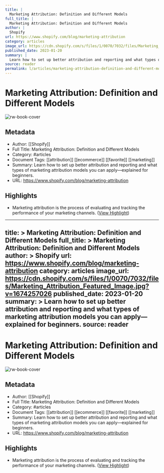 ```yaml
---
title: |
  Marketing Attribution: Definition and Different Models
full_title: |
  Marketing Attribution: Definition and Different Models
author: |
  Shopify
url: https://www.shopify.com/blog/marketing-attribution
category: articles
image_url: https://cdn.shopify.com/s/files/1/0070/7032/files/Marketing_Attribution_Featured_Image.jpg?v=1674257026
published_date: 2023-01-20
summary: |
  Learn how to set up better attribution and reporting and what types of marketing attribution models you can apply—explained for beginners.
source: reader
permalink: l/articles/marketing-attribution-definition-and-different-models
---
```

# Marketing Attribution: Definition and Different Models

![rw-book-cover](https://cdn.shopify.com/s/files/1/0070/7032/files/Marketing_Attribution_Featured_Image.jpg?v=1674257026)

## Metadata
- Author: [[Shopify]]
- Full Title: Marketing Attribution: Definition and Different Models
- Category: #articles
- Document Tags: [[attribution]] [[ecommerce]] [[favorite]] [[marketing]] 
- Summary: Learn how to set up better attribution and reporting and what types of marketing attribution models you can apply—explained for beginners.
- URL: https://www.shopify.com/blog/marketing-attribution

## Highlights
- Marketing attribution is the process of evaluating and tracking the performance of your marketing channels. ([View Highlight](https://read.readwise.io/read/01gt9d8mkt007dy3g839fsyet9))


---
title: >
  Marketing Attribution: Definition and Different Models
full_title: >
  Marketing Attribution: Definition and Different Models
author: >
  Shopify
url: https://www.shopify.com/blog/marketing-attribution
category: articles
image_url: https://cdn.shopify.com/s/files/1/0070/7032/files/Marketing_Attribution_Featured_Image.jpg?v=1674257026
published_date: 2023-01-20
summary: >
  Learn how to set up better attribution and reporting and what types of marketing attribution models you can apply—explained for beginners.
source: reader
---
# Marketing Attribution: Definition and Different Models

![rw-book-cover](https://cdn.shopify.com/s/files/1/0070/7032/files/Marketing_Attribution_Featured_Image.jpg?v=1674257026)

## Metadata
- Author: [[Shopify]]
- Full Title: Marketing Attribution: Definition and Different Models
- Category: #articles
- Document Tags: [[attribution]] [[ecommerce]] [[favorite]] [[marketing]] 
- Summary: Learn how to set up better attribution and reporting and what types of marketing attribution models you can apply—explained for beginners.
- URL: https://www.shopify.com/blog/marketing-attribution

## Highlights
- Marketing attribution is the process of evaluating and tracking the performance of your marketing channels. ([View Highlight](https://read.readwise.io/read/01gt9d8mkt007dy3g839fsyet9))


